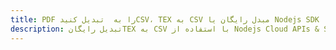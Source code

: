 ---title: PDF را به  تبدیل کنیدCSV، TEX به CSV مبدل رایگان یا Nodejs SDKdescription: تبدیل رایگانTEX به CSV با استفاده از Nodejs Cloud APIs & SDK همچنین اسناد PDF را در Cloud ایجاد، ویرایش و رندر کنید.---